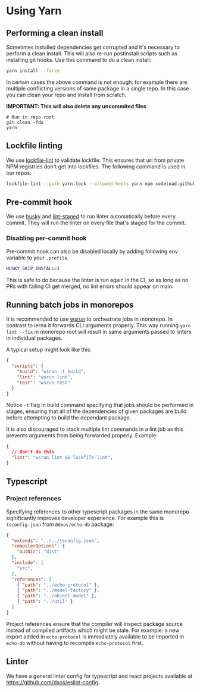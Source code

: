 # Using Yarn

## Performing a clean install

Sometimes installed dependencies get corrupted and it's necessary to perform a clean install. This will also re-run postinstall scripts such as installing git hooks. Use this command to do a clean install:

```bash
yarn install --force
```

In certain cases the above command is not enough: for example there are multiple conflicting versions of same package in a single repo. In this case you can clean your repo and install from scratch.

**IMPORTANT: This will also delete any uncommited files**

```base
# Run in repo root
git clean -fdx
yarn
```

## Lockfile linting

We use [lockfile-lint](https://www.npmjs.com/package/lockfile-lint) to validate lockfile. This ensures that url from private NPM registries don't get into lockfiles. The following command is used in our repos:

```bash
lockfile-lint --path yarn.lock --allowed-hosts yarn npm codeload.github.com --validate-https
```

## Pre-commit hook

We use [husky](https://www.npmjs.com/package/husky) and [lint-staged](https://www.npmjs.com/package/lint-staged) to run linter automatically before every commit. They will run the linter on every file that's staged for the commit.

### Disabling per-commit hook

Pre-commit hook can also be disabled locally by adding following env variable to your `.profile`.

```bash
HUSKY_SKIP_INSTALL=1
```

This is safe to do because the linter is run again in the CI, so as long as no PRs with failing CI get merged, no lint errors should appear on main. 

## Running batch jobs in monorepos 

It is recommended to use [wsrun](https://www.npmjs.com/package/wsrun) to orchestrate jobs in monorepo. In contrast to lerna it forwards CLI arguments properly.
This way running `yarn lint --fix` in monorepo root will result in same arguments passed to linters in individual packages.

A typical setup might look like this:

```json
{
  "scripts": {
    "build": "wsrun -t build",
    "lint": "wsrun lint",
    "test": "wsrun test"
  }
}
```

Notice `-t` flag in build command specifying that jobs should be performed in stages, ensuring that all of the dependencies of given packages are build before attempting to build the dependant package.

It is also discouraged to stack multiple lint commands in a lint job as this prevents arguments from being forwarded properly. Example:

```json
{
  // Don't do this
  "lint": "wsrun lint && lockfile-lint",
}
```

## Typescript

### Project references

Specifying references to other typescript packages in the same monorepo significantly improves developer experience. For example this is `tsconfig.json` from `@dxos/echo-db` package:

```json
{
  "extends": "../../tsconfig.json",
  "compilerOptions": {
    "outDir": "dist"
  },
  "include": [
    "src",
  ],
  "references": [
    { "path": "../echo-protocol" },
    { "path": "../model-factory" },
    { "path": "../object-model" },
    { "path": "../util" }
  ]
}
```

Project references ensure that the compiler will inspect package source instead of compiled artifacts which might be stale.
For example: a new export added in `echo-protocol` is immediately available to be imported in `echo-db` without having to recompile `echo-protocol` first.

## Linter

We have a general linter config for typescript and react projects available at https://github.com/dxos/eslint-config.
